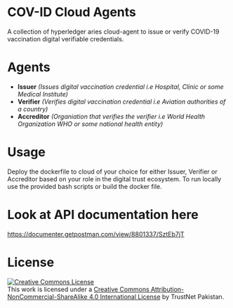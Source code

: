 # COV-ID Cloud Agents
A collection of hyperledger aries cloud-agent to issue or verify COVID-19 vaccination digital verifiable credentials.

# Agents
- **Issuer** *(Issues digital vaccination credential i.e Hospital, Clinic or some Medical Institute)*
- **Verifier** *(Verifies digital vaccination credential i.e Aviation authorities of a country)*
- **Accreditor** *(Organiation that verifies the verifier i.e World Health Organization WHO or some national health entity)*

# Usage

Deploy the dockerfile to cloud of your choice for either Issuer, Verifier or Accreditor based on your role in the digital trust ecosystem. To run locally use the provided bash scripts or build the docker file.

# Look at API documentation here
https://documenter.getpostman.com/view/8801337/SztEb7jT


# License
<a rel="license" href="http://creativecommons.org/licenses/by-nc-sa/4.0/"><img alt="Creative Commons License" style="border-width:0" src="https://i.creativecommons.org/l/by-nc-sa/4.0/88x31.png" /></a><br />This work is licensed under a <a rel="license" href="http://creativecommons.org/licenses/by-nc-sa/4.0/">Creative Commons Attribution-NonCommercial-ShareAlike 4.0 International License</a> by TrustNet Pakistan.
